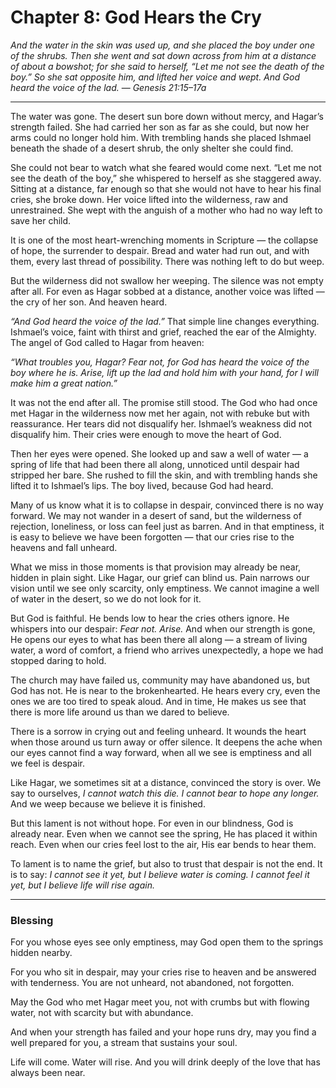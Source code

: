# Chapter 8: God Hears the Cry

*And the water in the skin was used up, and she placed the boy under one of the shrubs. Then she went and sat down across from him at a distance of about a bowshot; for she said to herself, “Let me not see the death of the boy.” So she sat opposite him, and lifted her voice and wept. And God heard the voice of the lad.*
— *Genesis 21:15–17a*

---

The water was gone. The desert sun bore down without mercy, and Hagar’s strength failed. She had carried her son as far as she could, but now her arms could no longer hold him. With trembling hands she placed Ishmael beneath the shade of a desert shrub, the only shelter she could find.

She could not bear to watch what she feared would come next. “Let me not see the death of the boy,” she whispered to herself as she staggered away. Sitting at a distance, far enough so that she would not have to hear his final cries, she broke down. Her voice lifted into the wilderness, raw and unrestrained. She wept with the anguish of a mother who had no way left to save her child.

It is one of the most heart-wrenching moments in Scripture — the collapse of hope, the surrender to despair. Bread and water had run out, and with them, every last thread of possibility. There was nothing left to do but weep.

But the wilderness did not swallow her weeping. The silence was not empty after all. For even as Hagar sobbed at a distance, another voice was lifted — the cry of her son. And heaven heard.

*“And God heard the voice of the lad.”* That simple line changes everything. Ishmael’s voice, faint with thirst and grief, reached the ear of the Almighty. The angel of God called to Hagar from heaven:

*“What troubles you, Hagar? Fear not, for God has heard the voice of the boy where he is. Arise, lift up the lad and hold him with your hand, for I will make him a great nation.”*

It was not the end after all. The promise still stood. The God who had once met Hagar in the wilderness now met her again, not with rebuke but with reassurance. Her tears did not disqualify her. Ishmael’s weakness did not disqualify him. Their cries were enough to move the heart of God.

Then her eyes were opened. She looked up and saw a well of water — a spring of life that had been there all along, unnoticed until despair had stripped her bare. She rushed to fill the skin, and with trembling hands she lifted it to Ishmael’s lips. The boy lived, because God had heard.

Many of us know what it is to collapse in despair, convinced there is no way forward. We may not wander in a desert of sand, but the wilderness of rejection, loneliness, or loss can feel just as barren. And in that emptiness, it is easy to believe we have been forgotten — that our cries rise to the heavens and fall unheard.

What we miss in those moments is that provision may already be near, hidden in plain sight. Like Hagar, our grief can blind us. Pain narrows our vision until we see only scarcity, only emptiness. We cannot imagine a well of water in the desert, so we do not look for it.

But God is faithful. He bends low to hear the cries others ignore. He whispers into our despair: *Fear not. Arise.* And when our strength is gone, He opens our eyes to what has been there all along — a stream of living water, a word of comfort, a friend who arrives unexpectedly, a hope we had stopped daring to hold.

The church may have failed us, community may have abandoned us, but God has not. He is near to the brokenhearted. He hears every cry, even the ones we are too tired to speak aloud. And in time, He makes us see that there is more life around us than we dared to believe.

There is a sorrow in crying out and feeling unheard. It wounds the heart when those around us turn away or offer silence. It deepens the ache when our eyes cannot find a way forward, when all we see is emptiness and all we feel is despair.

Like Hagar, we sometimes sit at a distance, convinced the story is over. We say to ourselves, *I cannot watch this die. I cannot bear to hope any longer.* And we weep because we believe it is finished.

But this lament is not without hope. For even in our blindness, God is already near. Even when we cannot see the spring, He has placed it within reach. Even when our cries feel lost to the air, His ear bends to hear them.

To lament is to name the grief, but also to trust that despair is not the end. It is to say: *I cannot see it yet, but I believe water is coming. I cannot feel it yet, but I believe life will rise again.*

---

### Blessing

For you whose eyes see only emptiness,
may God open them to the springs hidden nearby.

For you who sit in despair,
may your cries rise to heaven and be answered with tenderness.
You are not unheard,
not abandoned,
not forgotten.

May the God who met Hagar meet you,
not with crumbs but with flowing water,
not with scarcity but with abundance.

And when your strength has failed
and your hope runs dry,
may you find a well prepared for you,
a stream that sustains your soul.

Life will come.
Water will rise.
And you will drink deeply of the love
that has always been near.
